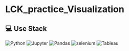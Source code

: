 # LCK_practice_Visualization
## 💻 Use Stack
<img alt="Python" src ="https://img.shields.io/badge/Python-3776AB.svg?&style=plastic&logo=Python&logoColor=white"/> <img alt="Jupyter" src ="https://img.shields.io/badge/jupyter-F37626.svg?&style=plastic&logo=jupyter&logoColor=white"/> <img alt="Pandas" src ="https://img.shields.io/badge/pandas-150458.svg?&style=plastic&logo=pandas&logoColor=white"/> <img alt="selenium" src ="https://img.shields.io/badge/selenium-43B02A.svg?&style=plastic&logo=selenium&logoColor=white"/> <img alt="Tableau" src ="https://img.shields.io/badge/Tableau-E97627.svg?&style=plastic&logo=Tableau&logoColor=white"/>
